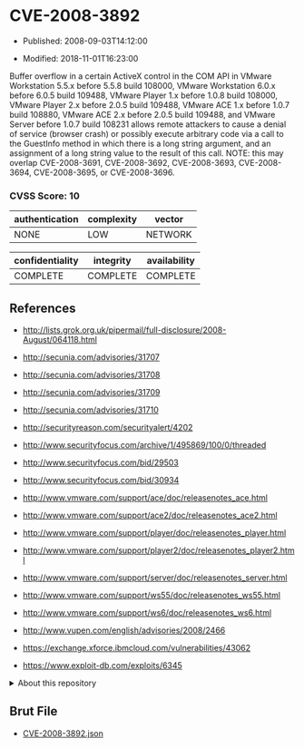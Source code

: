 # CVE-2008-3892

- Published: 2008-09-03T14:12:00

- Modified: 2018-11-01T16:23:00

Buffer overflow in a certain ActiveX control in the COM API in VMware Workstation 5.5.x before 5.5.8 build 108000, VMware Workstation 6.0.x before 6.0.5 build 109488, VMware Player 1.x before 1.0.8 build 108000, VMware Player 2.x before 2.0.5 build 109488, VMware ACE 1.x before 1.0.7 build 108880, VMware ACE 2.x before 2.0.5 build 109488, and VMware Server before 1.0.7 build 108231 allows remote attackers to cause a denial of service (browser crash) or possibly execute arbitrary code via a call to the GuestInfo method in which there is a long string argument, and an assignment of a long string value to the result of this call.  NOTE: this may overlap CVE-2008-3691, CVE-2008-3692, CVE-2008-3693, CVE-2008-3694, CVE-2008-3695, or CVE-2008-3696.

### CVSS Score: **10**

| authentication | complexity | vector |
| --- | --- | --- |
| NONE | LOW | NETWORK |

| confidentiality | integrity | availability |
| --- | --- | --- |
| COMPLETE | COMPLETE | COMPLETE |

## References

* http://lists.grok.org.uk/pipermail/full-disclosure/2008-August/064118.html

* http://secunia.com/advisories/31707

* http://secunia.com/advisories/31708

* http://secunia.com/advisories/31709

* http://secunia.com/advisories/31710

* http://securityreason.com/securityalert/4202

* http://www.securityfocus.com/archive/1/495869/100/0/threaded

* http://www.securityfocus.com/bid/29503

* http://www.securityfocus.com/bid/30934

* http://www.vmware.com/support/ace/doc/releasenotes_ace.html

* http://www.vmware.com/support/ace2/doc/releasenotes_ace2.html

* http://www.vmware.com/support/player/doc/releasenotes_player.html

* http://www.vmware.com/support/player2/doc/releasenotes_player2.html

* http://www.vmware.com/support/server/doc/releasenotes_server.html

* http://www.vmware.com/support/ws55/doc/releasenotes_ws55.html

* http://www.vmware.com/support/ws6/doc/releasenotes_ws6.html

* http://www.vupen.com/english/advisories/2008/2466

* https://exchange.xforce.ibmcloud.com/vulnerabilities/43062

* https://www.exploit-db.com/exploits/6345

<details>
<summary>About this repository</summary> 

  This repository is part of the project [Live Hack CVE](https://github.com/Live-Hack-CVE). Main website can be found [www.live-hack.org](https://www.live-hack.org) 
  
  Made by [Sn0wAlice](https://github.com/Sn0wAlice) for the people that care about security and need to have a feed of the latest CVEs. Hope you enjoy it, don't forget to star the repo and follow me on [Twitter](https://twitter.com/Sn0wAlice) and [Github](https://github.com/Sn0wAlice). And that is my [personnal website](https://www.alice-snow.me/)

  - [Home Page](https://github.com/Live-Hack-CVE)
  - [Framework](https://github.com/Live-Hack-CVE/cve-framework)
  - [CVE database](https://github.com/Live-Hack-CVE/full_database)
  - [Changelog](https://github.com/Live-Hack-CVE/Changelog)
</details>

## Brut File

* [CVE-2008-3892.json](https://raw.githubusercontent.com/Live-Hack-CVE/full_database/main/cves/2008/CVE-2008-3892.json)

